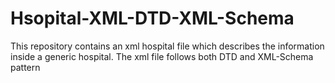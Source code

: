 # Hsopital-XML-DTD-XML-Schema

This repository contains an xml hospital file which describes the information inside a generic hospital. The xml file follows both DTD and XML-Schema pattern
